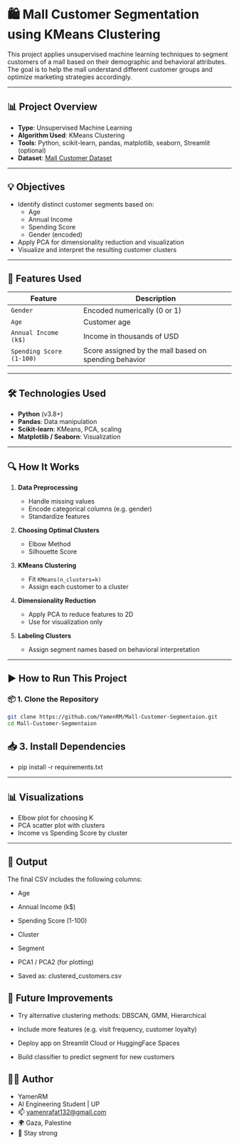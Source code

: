 # 🛍️ Mall Customer Segmentation using KMeans Clustering

This project applies unsupervised machine learning techniques to segment customers of a mall based on their demographic and behavioral attributes. The goal is to help the mall understand different customer groups and optimize marketing strategies accordingly.

---

## 📊 Project Overview

- **Type**: Unsupervised Machine Learning
- **Algorithm Used**: KMeans Clustering
- **Tools**: Python, scikit-learn, pandas, matplotlib, seaborn, Streamlit (optional)
- **Dataset**: [Mall Customer Dataset](https://www.kaggle.com/datasets/vjchoudhary7/customer-segmentation-tutorial-in-python)

---

## 💡 Objectives

- Identify distinct customer segments based on:
  - Age
  - Annual Income
  - Spending Score
  - Gender (encoded)
- Apply PCA for dimensionality reduction and visualization
- Visualize and interpret the resulting customer clusters

---

## 🧠 Features Used

| Feature | Description |
|--------|-------------|
| `Gender` | Encoded numerically (0 or 1) |
| `Age` | Customer age |
| `Annual Income (k$)` | Income in thousands of USD |
| `Spending Score (1-100)` | Score assigned by the mall based on spending behavior |

---

## 🛠️ Technologies Used

- **Python** (v3.8+)
- **Pandas**: Data manipulation
- **Scikit-learn**: KMeans, PCA, scaling
- **Matplotlib / Seaborn**: Visualization

---


## 🔍 How It Works

1. **Data Preprocessing**
   - Handle missing values
   - Encode categorical columns (e.g. gender)
   - Standardize features

2. **Choosing Optimal Clusters**
   - Elbow Method
   - Silhouette Score

3. **KMeans Clustering**
   - Fit `KMeans(n_clusters=k)`
   - Assign each customer to a cluster

4. **Dimensionality Reduction**
   - Apply PCA to reduce features to 2D
   - Use for visualization only

5. **Labeling Clusters**
   - Assign segment names based on behavioral interpretation

---
## ▶️ How to Run This Project

### 📦 1. Clone the Repository

```bash
git clone https://github.com/YamenRM/Mall-Customer-Segmentaion.git
cd Mall-Customer-Segmentaion
```
## 📥 3. Install Dependencies
  - pip install -r requirements.txt

---

## 📊 Visualizations

- Elbow plot for choosing K
- PCA scatter plot with clusters
- Income vs Spending Score by cluster

---

## 💾 Output
The final CSV includes the following columns:

 - Age

 - Annual Income (k$)

 - Spending Score (1-100)

 - Cluster

 - Segment

 - PCA1 / PCA2 (for plotting)

 - Saved as: clustered_customers.csv

## 🔮 Future Improvements
 - Try alternative clustering methods: DBSCAN, GMM, Hierarchical

 - Include more features (e.g. visit frequency, customer loyalty)

 - Deploy app on Streamlit Cloud or HuggingFace Spaces

 - Build classifier to predict segment for new customers

## 🧑‍💻 Author
 - YamenRM
 - AI Engineering Student | UP
 - 📫 yamenrafat132@gmail.com
 - 🌍 Gaza, Palestine
 - 💪 Stay strong
